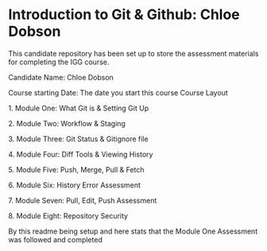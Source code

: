 <h1>Introduction to Git & Github: Chloe Dobson</h1> 

<p>This candidate repository has been set up to store the assessment materials for completing the IGG course.</p> 

<p>Candidate Name: Chloe Dobson </p>

<p>Course starting Date: The date you start this course Course Layout </p>

<p>1. Module One: What Git is & Setting Git Up</p> 
<p>2. Module Two: Workflow & Staging </p>
<p>3. Module Three: Git Status & Gitignore file </p>
<p>4. Module Four: Diff Tools & Viewing History </p>
<p>5. Module Five: Push, Merge, Pull & Fetch </p>
<p>6. Module Six: History Error Assessment </p>
<p>7. Module Seven: Pull, Edit, Push Assessment</p> 
<p>8. Module Eight: Repository Security </p>

<p>By this readme being setup and here stats that the Module One Assessment was followed and completed</p>